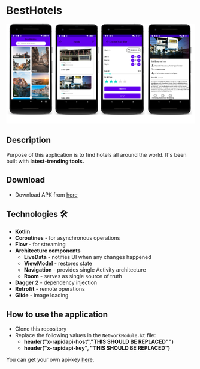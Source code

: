 # BestHotels

![screenshots](screenshots/allinone.png)

## Description
Purpose of this application is to find hotels all around the world. It's been built with **latest-trending tools.**

## Download
- Download APK from [here](https://drive.google.com/file/d/1UoqekdPPZDa4DXuf-KNF02wzoAROH6b3/view?usp=sharing)

## Technologies 🛠
- **Kotlin**
- **Coroutines** - for asynchronous operations
- **Flow** - for streaming
- **Architecture components**
  - **LiveData** - notifies UI when any changes happened
  - **ViewModel** - restores state
  - **Navigation** - provides single Activity architecture
  - **Room** - serves as single source of truth
- **Dagger 2** - dependency injection
- **Retrofit** - remote operations
- **Glide** - image loading

## How to use the application
- Clone this repository
- Replace the following values in the `NetworkModule.kt` file:
  - **header("x-rapidapi-host","THIS SHOULD BE REPLACED"")**
  - **header("x-rapidapi-key", "THIS SHOULD BE REPLACED")**

You can get your own api-key [here](https://rapidapi.com/apidojo/api/tripadvisor1).
